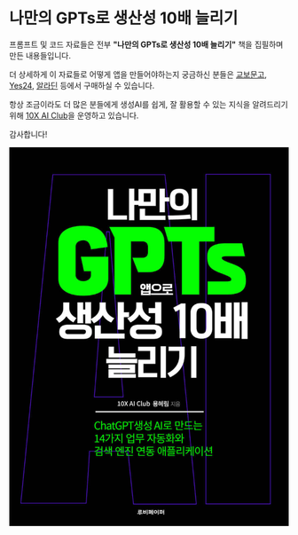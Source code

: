 # 나만의 GPTs로 생산성 10배 늘리기

프롬프트 및 코드 자료들은 전부 **"나만의 GPTs로 생산성 10배 늘리기"** 책을 집필하며 만든 내용들입니다.

더 상세하게 이 자료들로 어떻게 앱을 만들어야하는지 궁금하신 분들은 [교보문고](https://product.kyobobook.co.kr/detail/S000213495686), [Yes24](https://www.yes24.com/Product/Goods/126984565), [알라딘](https://www.aladin.co.kr/shop/wproduct.aspx?ItemId=340835183) 등에서 구매하실 수 있습니다.

항상 조금이라도 더 많은 분들에게 생성AI를 쉽게, 잘 활용할 수 있는 지식을 알려드리기 위해 [10X AI Club](www.youtube.com/@10xaiclub)을 운영하고 있습니다.

감사합니다!

![Book Image](book.jpeg "나만의 GPTs로 생산성 10배 늘리기")
